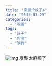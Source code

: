 ```yaml
---
title: "来画个妹子4"
date: "2015-03-29"
categories: 
  - "写画"
tags: 
  - "妹子"
  - "死宅"
  - "涂鸦"
---
```


![img](http://ww2.sinaimg.cn/large/6f7d1cdfgw1ewy7m74nhqj20er0j4tb2.jpg) 发型太麻烦了
